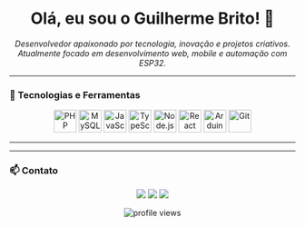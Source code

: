 <h1 align="center">Olá, eu sou o Guilherme Brito! 👋</h1>

<p align="center">
  <i>Desenvolvedor apaixonado por tecnologia, inovação e projetos criativos.</i><br/>
  <i>Atualmente focado em desenvolvimento web, mobile e automação com ESP32.</i>
</p>


---

### 🧰 Tecnologias e Ferramentas

<p align="center">
  <img src="https://cdn.jsdelivr.net/gh/devicons/devicon/icons/php/php-original.svg" height="40" alt="PHP"/>
  <img src="https://cdn.jsdelivr.net/gh/devicons/devicon/icons/mysql/mysql-original.svg" height="40" alt="MySQL"/>
  <img src="https://cdn.jsdelivr.net/gh/devicons/devicon/icons/javascript/javascript-original.svg" height="40" alt="JavaScript"/>
  <img src="https://cdn.jsdelivr.net/gh/devicons/devicon/icons/typescript/typescript-original.svg" height="40" alt="TypeScript"/>
  <img src="https://cdn.jsdelivr.net/gh/devicons/devicon/icons/nodejs/nodejs-original.svg" height="40" alt="Node.js"/>
  <img src="https://cdn.jsdelivr.net/gh/devicons/devicon/icons/react/react-original.svg" height="40" alt="React"/>
  <img src="https://cdn.jsdelivr.net/gh/devicons/devicon/icons/arduino/arduino-original.svg" height="40" alt="Arduino"/>
  <img src="https://cdn.jsdelivr.net/gh/devicons/devicon/icons/git/git-original.svg" height="40" alt="Git"/>
</p>

---


---

### 📫 Contato

<div align="center"> 
  <a href="https://instagram.com/guiihermerosa" target="_blank"><img src="https://img.shields.io/badge/-Instagram-%23E4405F?style=for-the-badge&logo=instagram&logoColor=white"></a>
  <a href="mailto:guiihermerosa.devv@gmail.com"><img src="https://img.shields.io/badge/-Gmail-%23333?style=for-the-badge&logo=gmail&logoColor=white"></a>
  <a href="https://www.linkedin.com/in/guiihermerosa" target="_blank"><img src="https://img.shields.io/badge/-LinkedIn-%230077B5?style=for-the-badge&logo=linkedin&logoColor=white"></a> 
</div>

<p align="center">
  <img src="https://komarev.com/ghpvc/?username=guiihermerosa&style=flat-square&color=blue" alt="profile views"/>
</p>
